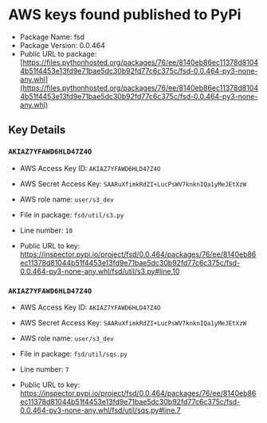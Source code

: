 # AWS keys found published to PyPi

* Package Name: fsd
* Package Version: 0.0.464
* Public URL to package: [https://files.pythonhosted.org/packages/76/ee/8140eb86ec11378d81044b51f4453e13fd9e71bae5dc30b92fd77c6c375c/fsd-0.0.464-py3-none-any.whl](https://files.pythonhosted.org/packages/76/ee/8140eb86ec11378d81044b51f4453e13fd9e71bae5dc30b92fd77c6c375c/fsd-0.0.464-py3-none-any.whl)

## Key Details

### `AKIAZ7YFAWD6HLD47Z4O`

* AWS Access Key ID: `AKIAZ7YFAWD6HLD47Z4O`
* AWS Secret Access Key: `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` 
* AWS role name: `user/s3_dev`
* File in package: `fsd/util/s3.py`
* Line number: `10`

* Public URL to key: https://inspector.pypi.io/project/fsd/0.0.464/packages/76/ee/8140eb86ec11378d81044b51f4453e13fd9e71bae5dc30b92fd77c6c375c/fsd-0.0.464-py3-none-any.whl/fsd/util/s3.py#line.10



### `AKIAZ7YFAWD6HLD47Z4O`

* AWS Access Key ID: `AKIAZ7YFAWD6HLD47Z4O`
* AWS Secret Access Key: `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` 
* AWS role name: `user/s3_dev`
* File in package: `fsd/util/sqs.py`
* Line number: `7`

* Public URL to key: https://inspector.pypi.io/project/fsd/0.0.464/packages/76/ee/8140eb86ec11378d81044b51f4453e13fd9e71bae5dc30b92fd77c6c375c/fsd-0.0.464-py3-none-any.whl/fsd/util/sqs.py#line.7


